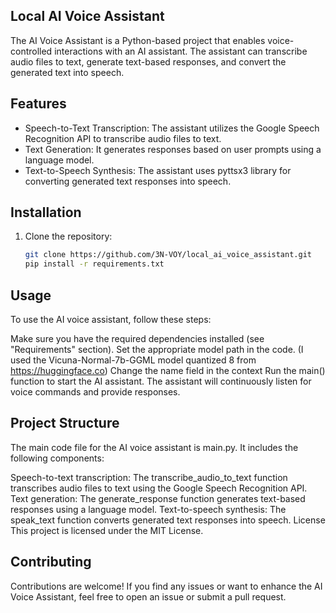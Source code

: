 ## Local AI Voice Assistant

The AI Voice Assistant is a Python-based project that enables voice-controlled interactions with an AI assistant. The assistant can transcribe audio files to text, generate text-based responses, and convert the generated text into speech.

## Features

- Speech-to-Text Transcription: The assistant utilizes the Google Speech Recognition API to transcribe audio files to text.
- Text Generation: It generates responses based on user prompts using a language model.
- Text-to-Speech Synthesis: The assistant uses pyttsx3 library for converting generated text responses into speech.

## Installation

1. Clone the repository:

   ```bash
   git clone https://github.com/3N-VOY/local_ai_voice_assistant.git
   pip install -r requirements.txt

## Usage
To use the AI voice assistant, follow these steps:

Make sure you have the required dependencies installed (see "Requirements" section).
Set the appropriate model path in the code. (I used the Vicuna-Normal-7b-GGML model quantized 8 from https://huggingface.co)
Change the name field in the context 
Run the main() function to start the AI assistant.
The assistant will continuously listen for voice commands and provide responses.

## Project Structure
The main code file for the AI voice assistant is main.py. It includes the following components:

Speech-to-text transcription: The transcribe_audio_to_text function transcribes audio files to text using the Google Speech Recognition API.
Text generation: The generate_response function generates text-based responses using a language model.
Text-to-speech synthesis: The speak_text function converts generated text responses into speech.
License
This project is licensed under the MIT License.

## Contributing
Contributions are welcome! If you find any issues or want to enhance the AI Voice Assistant, feel free to open an issue or submit a pull request.

